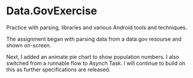 # Data.GovExercise
Practice with parsing, libraries and various Android tools and techniques.

The assignment began with parsing data from a data.gov resourse and shown on-screen.

Next, I added an animate pie chart to show population numbers. I also switched from a runnable flow to Asynch Task.
I will continue to build on this as further specifications are released. 

